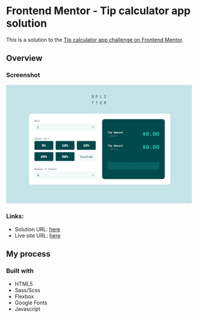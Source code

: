 # Frontend Mentor - Tip calculator app solution

This is a solution to the [Tip calculator app challenge on Frontend Mentor](https://www.frontendmentor.io/challenges/tip-calculator-app-ugJNGbJUX).

## Overview

### Screenshot
![Time tracking dashboard](./images/screenshot.png)

### Links:

- Solution URL: [here](https://www.frontendmentor.io/solutions/tip-calculator-by-kikino-IFdO0ULWvB)
- Live site URL: [here](https://11-tip-calculator-challenge.vercel.app/)

## My process


### Built with

- HTML5
- Sass/Scss
- Flexbox
- Google Fonts
- Javascript
